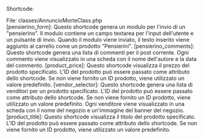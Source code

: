 Shortcode:

File: classes/AnnuncioMorteClass.php  
[pensierino_form]: Questo shortcode genera un modulo per l'invio di un "pensierino". Il modulo contiene un campo
textarea per l'input dell'utente e un pulsante di invio. Quando il modulo viene inviato, il testo inserito viene
aggiunto al carrello come un prodotto "Pensierini".
[pensierino_comments]: Questo shortcode genera una lista di commenti per il post corrente. Ogni commento viene
visualizzato in una scheda con il nome dell'autore e la data del commento.
[product_price]: Questo shortcode visualizza il prezzo del prodotto specificato. L'ID del prodotto può essere passato
come attributo dello shortcode. Se non viene fornito un ID prodotto, viene utilizzato un valore predefinito.
[vendor_selector]: Questo shortcode genera una lista di venditori per un prodotto specificato. L'ID del prodotto può
essere passato come attributo dello shortcode. Se non viene fornito un ID prodotto, viene utilizzato un valore
predefinito. Ogni venditore viene visualizzato in una scheda con il nome del negozio e un'immagine del banner del
negozio.
[product_title]: Questo shortcode visualizza il titolo del prodotto specificato. L'ID del prodotto può essere passato
come attributo dello shortcode. Se non viene fornito un ID prodotto, viene utilizzato un valore predefinito.



